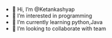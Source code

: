 - 👋 Hi, I’m @Ketankashyap
- 👀 I’m interested in programming 
- 🌱 I’m currently learning python,Java 
- 💞️ I’m looking to collaborate with team

<!---
Ketankashyap-dkinus/Ketankashyap-dkinus is a ✨ special ✨ repository because its `README.md` (this file) appears on your GitHub profile.
You can click the Preview link to take a look at your changes.
--->
